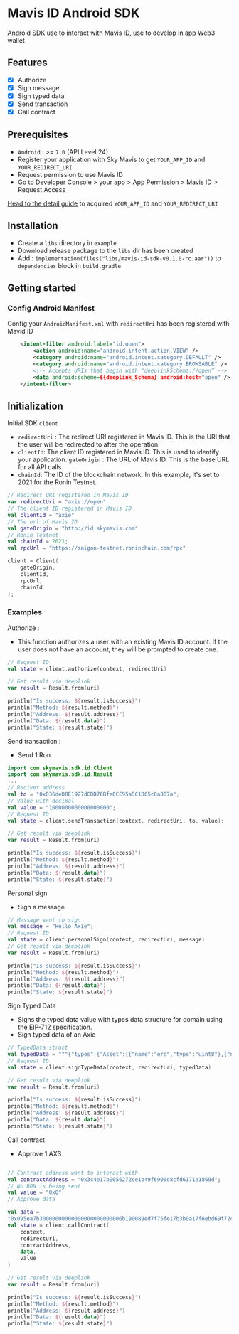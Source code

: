 # Mavis ID Android SDK

Android SDK use to interact with Mavis ID, use to develop in app Web3 wallet

## Features

- [x] Authorize
- [x] Sign message
- [x] Sign typed data
- [x] Send transaction
- [x] Call contract

## Prerequisites

- `Android` : >= `7.0` (API Level 24)
- Register your application with Sky Mavis to get `YOUR_APP_ID` and `YOUR_REDIRECT_URI`
- Request permission to use Mavis ID
- Go to Developer Console > your app > App Permission > Mavis ID > Request Access

[Head to the detail guide](https://docs.skymavis.com/comming-soon) to acquired `YOUR_APP_ID` and `YOUR_REDIRECT_URI`

## Installation

- Create a `libs` directory in `example`
- Download release package to the `libs` dir has been created
- Add : `implementation(files("libs/mavis-id-sdk-v0.1.0-rc.aar"))` to `dependencies` block in `build.gradle`

## Getting started

### Config Android Manifest

Config your `AndroidManifest.xml` with `redirectUri` has been registered with Mavid ID

```xml
    <intent-filter android:label="id.open">
        <action android:name="android.intent.action.VIEW" />
        <category android:name="android.intent.category.DEFAULT" />
        <category android:name="android.intent.category.BROWSABLE" />
        <!-- Accepts URIs that begin with "deeplinkSchema://open” -->
        <data android:scheme=${deeplink_Schema} android:host="open" />
    </intent-filter>
```

## Initialization

Initial SDK `client`

- `redirectUri` : The redirect URI registered in Mavis ID. This is the URI that the user will be redirected to after the operation.
- `clientId`: The client ID registered in Mavis ID. This is used to identify your application.
  `gateOrigin` : The URL of Mavis ID. This is the base URL for all API calls.
- `chainId`: The ID of the blockchain network. In this example, it's set to 2021 for the Ronin Testnet.

```kotlin
// Redirect URI registered in Mavis ID
var redirectUri = "axie://open"
// The client ID registered in Mavis ID
val clientId = "axie"
// The url of Mavis ID
val gateOrigin = "http://id.skymavis.com"
// Ronin Testnet
val chainId = 2021;
val rpcUrl = "https://saigon-testnet.roninchain.com/rpc"

client = Client(
    gateOrigin,
    clientId,
    rpcUrl,
    chainId
);
```

### Examples

Authorize :

- This function authorizes a user with an existing Mavis ID account. If the user does not have an account, they will be prompted to create one.

```kotlin
// Request ID
val state = client.authorize(context, redirectUri)

// Get result via deeplink
var result = Result.from(uri)

println("Is success: ${result.isSuccess}")
println("Method: ${result.method}")
println("Address: ${result.address}")
println("Data: ${result.data}")
println("State: ${result.state}")
```

Send transaction :

- Send 1 Ron

```kotlin
import com.skymavis.sdk.id.Client
import com.skymavis.sdk.id.Result
...
// Reciver address
val to = "0xD36deD8E1927dCDD76Bfe0CC95a5C1D65c0a807a";
// Value with decimal
val value = "1000000000000000000";
// Request ID
val state = client.sendTransaction(context, redirectUri, to, value);

// Get result via deeplink
var result = Result.from(uri)

println("Is success: ${result.isSuccess}")
println("Method: ${result.method}")
println("Address: ${result.address}")
println("Data: ${result.data}")
println("State: ${result.state}")
```

Personal sign

- Sign a message

```kotlin
// Message want to sign
val message = "Hello Axie";
// Request ID
val state = client.personalSign(context, redirectUri, message)
// Get result via deeplink
var result = Result.from(uri)

println("Is success: ${result.isSuccess}")
println("Method: ${result.method}")
println("Address: ${result.address}")
println("Data: ${result.data}")
println("State: ${result.state}")
```

Sign Typed Data

- Signs the typed data value with types data structure for domain using the EIP-712 specification.
- Sign typed data of an Axie

```kotlin
// TypedData struct
val typedData = """{"types":{"Asset":[{"name":"erc","type":"uint8"},{"name":"addr","type":"address"},{"name":"id","type":"uint256"},{"name":"quantity","type":"uint256"}],"Order":[{"name":"maker","type":"address"},{"name":"kind","type":"uint8"},{"name":"assets","type":"Asset[]"},{"name":"expiredAt","type":"uint256"},{"name":"paymentToken","type":"address"},{"name":"startedAt","type":"uint256"},{"name":"basePrice","type":"uint256"},{"name":"endedAt","type":"uint256"},{"name":"endedPrice","type":"uint256"},{"name":"expectedState","type":"uint256"},{"name":"nonce","type":"uint256"},{"name":"marketFeePercentage","type":"uint256"}],"EIP712Domain":[{"name":"name","type":"string"},{"name":"version","type":"string"},{"name":"chainId","type":"uint256"},{"name":"verifyingContract","type":"address"}]},"domain":{"name":"MarketGateway","version":"1","chainId":2021,"verifyingContract":"0xfff9ce5f71ca6178d3beecedb61e7eff1602950e"},"primaryType":"Order","message":{"maker":"0xd761024b4ef3336becd6e802884d0b986c29b35a","kind":"1","assets":[{"erc":"1","addr":"0x32950db2a7164ae833121501c797d79e7b79d74c","id":"2730069","quantity":"0"}],"expiredAt":"1721709637","paymentToken":"0xc99a6a985ed2cac1ef41640596c5a5f9f4e19ef5","startedAt":"1705984837","basePrice":"500000000000000000","endedAt":"0","endedPrice":"0","expectedState":"0","nonce":"0","marketFeePercentage":"425"}}""";
// Request ID
val state = client.signTypeData(context, redirectUri, typedData)

// Get result via deeplink
var result = Result.from(uri)

println("Is success: ${result.isSuccess}")
println("Method: ${result.method}")
println("Address: ${result.address}")
println("Data: ${result.data}")
println("State: ${result.state}")
```

Call contract

- Approve 1 AXS

```kotlin

// Contract address want to interact with
val contractAddress = "0x3c4e17b9056272ce1b49f6900d8cfd6171a1869d";
// No RON is being sent
val value = "0x0"
// Approve data

val data =
"0x095ea7b30000000000000000000000006b190089ed7f75fe17b3b0a17f6ebd69f72c3f630000000000000000000000000000000000000000000000000de0b6b3a7640000";// Request ID
val state = client.callContract(
    context,
    redirectUri,
    contractAddress,
    data,
    value
)

// Get result via deeplink
var result = Result.from(uri)

println("Is success: ${result.isSuccess}")
println("Method: ${result.method}")
println("Address: ${result.address}")
println("Data: ${result.data}")
println("State: ${result.state}")
```
